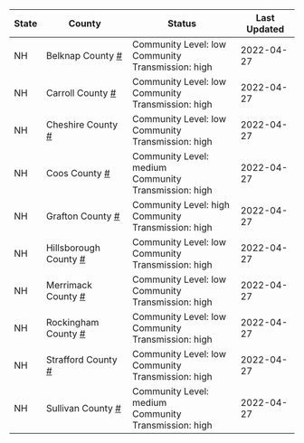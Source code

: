 State | County | Status | Last Updated
--- | --- | --- | --- 
NH | Belknap County <a href="#belknap_county">#</a> | <a name="belknap_county"></a>Community Level: low<br/>Community Transmission: high | 2022-04-27
NH | Carroll County <a href="#carroll_county">#</a> | <a name="carroll_county"></a>Community Level: low<br/>Community Transmission: high | 2022-04-27
NH | Cheshire County <a href="#cheshire_county">#</a> | <a name="cheshire_county"></a>Community Level: low<br/>Community Transmission: high | 2022-04-27
NH | Coos County <a href="#coos_county">#</a> | <a name="coos_county"></a>Community Level: medium<br/>Community Transmission: high | 2022-04-27
NH | Grafton County <a href="#grafton_county">#</a> | <a name="grafton_county"></a>Community Level: high<br/>Community Transmission: high | 2022-04-27
NH | Hillsborough County <a href="#hillsborough_county">#</a> | <a name="hillsborough_county"></a>Community Level: low<br/>Community Transmission: high | 2022-04-27
NH | Merrimack County <a href="#merrimack_county">#</a> | <a name="merrimack_county"></a>Community Level: low<br/>Community Transmission: high | 2022-04-27
NH | Rockingham County <a href="#rockingham_county">#</a> | <a name="rockingham_county"></a>Community Level: low<br/>Community Transmission: high | 2022-04-27
NH | Strafford County <a href="#strafford_county">#</a> | <a name="strafford_county"></a>Community Level: low<br/>Community Transmission: high | 2022-04-27
NH | Sullivan County <a href="#sullivan_county">#</a> | <a name="sullivan_county"></a>Community Level: medium<br/>Community Transmission: high | 2022-04-27
